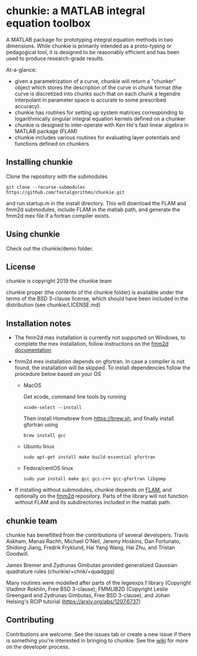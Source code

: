 # chunkie: a MATLAB integral equation toolbox

A MATLAB package for prototyping integral equation
methods in two dimensions.
While chunkie is primarily intended as a proto-typing
or pedagogical tool, it is designed to be reasonably
efficient and has been used to produce research-grade
results.

At-a-glance:
- given a parametrization of a curve, chunkie will return
a "chunker" object which stores the description of the
curve in chunk format (the curve is discretized into chunks
such that on each chunk a legendre interpolant in parameter
space is accurate to some prescribed accuracy).
- chunkie has routines for setting up system matrices
corresponding to logarithmically singular integral equation
kernels defined on a chunker
- chunkie is designed to inter-operate with Ken Ho's fast
linear algebra in MATLAB package (FLAM)
- chunkie includes various routines for evaluating layer
potentials and functions defined on chunkers

## Installing chunkie

Clone the repository with the submodules 

    git clone --recurse-submodules https://github.com/fastalgorithms/chunkie.git

and run startup.m in the install directory. 
This will download the FLAM and fmm2d submodules, include FLAM in 
the matlab path, and generate the fmm2d mex file if a fortran compiler
exists. 

## Using chunkie

Check out the chunkie/demo folder.

## License

chunkie is copyright 2019 the chunkie team

chunkie proper (the contents of the chunkie
folder) is available under the terms of the
BSD 3-clause license, which should have been included
in the distribution (see chunkie/LICENSE.md)

## Installation notes

- The fmm2d mex installation is currently not supported on Windows, to
  complete the mex installation, follow instructions on the [fmm2d documentation](https://fmm2d.readthedocs.io/en/latest/install.html) 
- fmm2d mex installation depends on gfortran. In case a compiler is not
  found, the installation will be skipped. To install dependencies follow the procedure below based on your OS
  
  * MacOS
  
    Get xcode, command line tools by running
    
        xcode-select --install
    
    Then install Homebrew from https://brew.sh, and finally install gfortran using
  
        brew install gcc

  * Ubuntu linux

        sudo apt-get install make build-essential gfortran

  * Fedora/centOS linux

        sudo yum install make gcc gcc-c++ gcc-gfortran libgomp

- If installing without submodules, chunkie depends on [FLAM](https://github.com/klho/FLAM), 
and optionally on the
[fmm2d](https://github.com/flatironinstitute/fmm2d) repository. Parts of
the library will not function without FLAM and its subdirectories included in the matlab path.


## chunkie team

chunkie has benefitted from the contributions of several developers: Travis Askham, 
Manas Rachh, Michael O'Neil, Jeremy Hoskins, Dan Fortunato, Shidong Jiang, 
Fredrik Fryklund, Hai Yang Wang, Hai Zhu, and Tristan Goodwill.

James Bremer and Zydrunas Gimbutas provided generalized Gaussian quadrature rules (chunkie/+chnk/+quadggq)

Many routines were modelled after parts of the legeexps.f library (Copyright Vladimir Rokhlin, Free BSD 3-clause),
FMMLIB2D (Copyright Leslie Greengard and Zydrunas Gimbutas, Free BSD 3-clause), and Johan Helsing's
RCIP tutorial (https://arxiv.org/abs/1207.6737)

## Contributing

Contributions are welcome. See the issues tab or create
a new issue if there is something you're interested in
bringing to chunkie. See the
[wiki](https://github.com/fastalgorithms/chunkie/wiki)
for more on the developer process.
